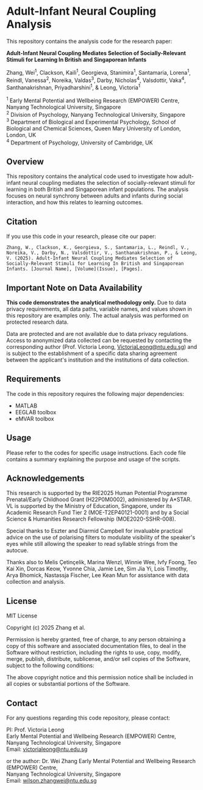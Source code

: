 # Adult-Infant Neural Coupling Analysis

This repository contains the analysis code for the research paper:

**Adult-Infant Neural Coupling Mediates Selection of Socially-Relevant Stimuli for Learning In British and Singaporean Infants**

Zhang, Wei<sup>1</sup>, Clackson, Kaili<sup>1</sup>, Georgieva, Stanimira<sup>1</sup>, Santamaria, Lorena<sup>1</sup>, Reindl, Vanessa<sup>2</sup>, Noreika, Valdas<sup>3</sup>, Darby, Nicholas<sup>4</sup>, Valsdottir, Vaka<sup>4</sup>, Santhanakrishnan, Priyadharshini<sup>1</sup>, & Leong, Victoria<sup>1</sup>

<sup>1</sup> Early Mental Potential and Wellbeing Research (EMPOWER) Centre, Nanyang Technological University, Singapore  
<sup>2</sup> Division of Psychology, Nanyang Technological University, Singapore  
<sup>3</sup> Department of Biological and Experimental Psychology, School of Biological and Chemical Sciences, Queen Mary University of London, London, UK  
<sup>4</sup> Department of Psychology, University of Cambridge, UK

## Overview

This repository contains the analytical code used to investigate how adult-infant neural coupling mediates the selection of socially-relevant stimuli for learning in both British and Singaporean infant populations. The analysis focuses on neural synchrony between adults and infants during social interaction, and how this relates to learning outcomes.

## Citation

If you use this code in your research, please cite our paper:

```
Zhang, W., Clackson, K., Georgieva, S., Santamaria, L., Reindl, V., Noreika, V., Darby, N., Valsdottir, V., Santhanakrishnan, P., & Leong, V. (2025). Adult-Infant Neural Coupling Mediates Selection of Socially-Relevant Stimuli for Learning In British and Singaporean Infants. [Journal Name], [Volume](Issue), [Pages].
```

## Important Note on Data Availability

**This code demonstrates the analytical methodology only.** Due to data privacy requirements, all data paths, variable names, and values shown in this repository are examples only. The actual analysis was performed on protected research data.

Data are protected and are not available due to data privacy regulations. Access to anonymized data collected can be requested by contacting the corresponding author (Prof. Victoria Leong, VictoriaLeong@ntu.edu.sg) and is subject to the establishment of a specific data sharing agreement between the applicant's institution and the institutions of data collection.

## Requirements

The code in this repository requires the following major dependencies:
- MATLAB
- EEGLAB toolbox
- eMVAR toolbox

## Usage

Please refer to the codes for specific usage instructions. Each code file contains a summary explaining the purpose and usage of the scripts.

## Acknowledgements

This research is supported by the RIE2025 Human Potential Programme Prenatal/Early Childhood Grant (H22P0M0002), administered by A*STAR. VL is supported by the Ministry of Education, Singapore, under its Academic Research Fund Tier 2 (MOE-T2EP40121-0001) and by a Social Science & Humanities Research Fellowship (MOE2020-SSHR-008).

Special thanks to Eszter and Diarmid Campbell for invaluable practical advice on the use of polarising filters to modulate visibility of the speaker's eyes while still allowing the speaker to read syllable strings from the autocue.

Thanks also to Melis Çetinçelik, Marina Wenzl, Winnie Wee, Ivfy Foong, Teo Kai Xin, Dorcas Keow, Yvonne Chia, Jamie Lee, Sim Jia Yi, Lois Timothy, Arya Bhomick, Nastassja Fischer, Lee Kean Mun for assistance with data collection and analysis.

## License

MIT License

Copyright (c) 2025 Zhang et al.

Permission is hereby granted, free of charge, to any person obtaining a copy of this software and associated documentation files, to deal in the Software without restriction, including the rights to use, copy, modify, merge, publish, distribute, sublicense, and/or sell copies of the Software, subject to the following conditions:

The above copyright notice and this permission notice shall be included in all copies or substantial portions of the Software.

## Contact

For any questions regarding this code repository, please contact:

PI: Prof. Victoria Leong  
Early Mental Potential and Wellbeing Research (EMPOWER) Centre,  
Nanyang Technological University, Singapore  
Email: victorialeong@ntu.edu.sg

or the author: Dr. Wei Zhang
Early Mental Potential and Wellbeing Research (EMPOWER) Centre,  
Nanyang Technological University, Singapore  
Email: wilson.zhangwei@ntu.edu.sg 
